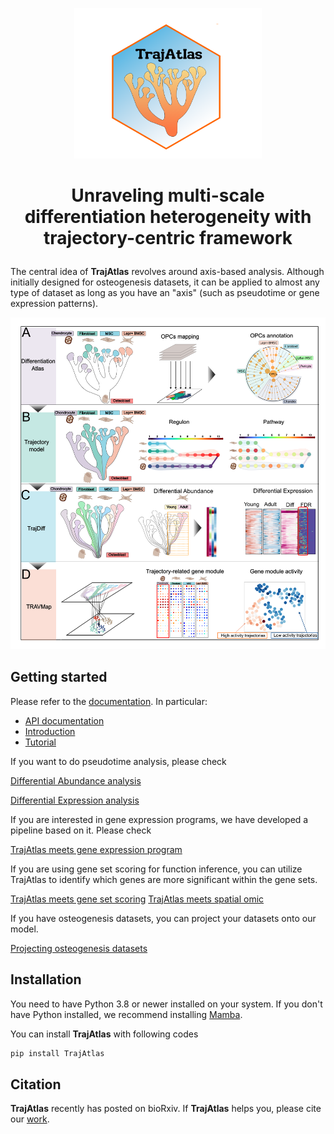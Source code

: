 <p align="center">
  <img width="300" src="img/logo.png">
</p>

<h1><p align="center">Unraveling multi-scale differentiation heterogeneity with trajectory-centric framework</p></h1>


The central idea of **TrajAtlas** revolves around axis-based analysis. Although initially designed for osteogenesis datasets, 
it can be applied to almost any type of dataset as long as you have an "axis" (such as pseudotime or gene expression patterns).

<p align="center">
  <img width="600" src="img/Fig1_v2.png">
</p>

## Getting started

Please refer to the [documentation](https://trajatlas.readthedocs.io/en/stable/). In particular:

- [API documentation](https://trajatlas.readthedocs.io/en/stable/api/index.html)
- [Introduction](https://trajatlas.readthedocs.io/en/stable/introduction/index.html)
- [Tutorial](https://trajatlas.readthedocs.io/en/stable/tutorial/index.html)

If you want to do pseudotime analysis, please check 


   [Differential Abundance analysis](https://trajatlas.readthedocs.io/en/stable/tutorial/Step2_differential_abundance.html)

   [Differential Expression analysis](https://trajatlas.readthedocs.io/en/stable/tutorial/step3_DE.html)


If you are interested in gene expression programs, we have developed a pipeline based on it. Please check 

  [TrajAtlas meets gene expression program](https://trajatlas.readthedocs.io/en/stable/tutorial/4.15_GEP.html)


If you are using gene set scoring for function inference, you can utilize TrajAtlas to identify which genes are more significant within the gene sets.

  [TrajAtlas meets gene set scoring](https://trajatlas.readthedocs.io/en/stable/tutorial/gssaxis.html)
  [TrajAtlas meets spatial omic](https://trajatlas.readthedocs.io/en/stable/tutorial/spaital_omic.html)

If you have osteogenesis datasets, you can project your datasets onto our model.

   [Projecting osteogenesis datasets](https://trajatlas.readthedocs.io/en/stable/tutorial/1_OPCST_projecting.html)


## Installation

You need to have Python 3.8 or newer installed on your system. If you don't have Python installed, we recommend installing [Mamba](https://mamba.readthedocs.io/en/latest/installation/mamba-installation.html).

You can install **TrajAtlas** with following codes

```bash
pip install TrajAtlas
```

## Citation

**TrajAtlas** recently has posted on bioRxiv. If **TrajAtlas** helps you, please cite our [work](https://www.biorxiv.org/content/10.1101/2024.05.28.596174v1.full).